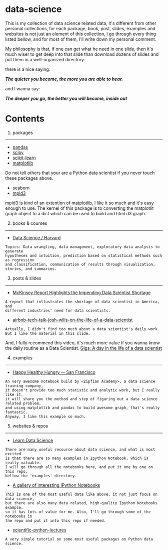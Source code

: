 # data-science
This is my collection of data science related data, it's different from other personal collections, for each package, book, post, slides, examples and websites is not just an element of this collection, I go through every thing listed bellow, and for most of them, I'll write down my personal comment.

My philosophy is that, if one can get what he need in one slide, then it's much wiser to get deep into that slide than download dozens of slides and put them in a well-organized directory.

there is a nice saying: 

***The quieter you become, the more you are able to hear.***

and I wanna say: 

***The deeper you go, the better you will become, inside out***




Contents
==

1. packages
---

- [pandas](pandas.pydata.org/)
- [scipy](www.scipy.org)
- [scikit-learn](scikit-learn.org)
- [matplotlib](matplotlib.org)

Do not tell others that your are a Python data scientist if you never touch these packages above.

- [seaborn](https://github.com/mwaskom/seaborn)
- [mpld3](http://mpld3.github.io/quickstart.html)

mpld3 is kind of an extention of matplotlib, I like it so much and it's easy enough to use. The kernel of this package is to converting the matplotlit graph object to a dict which can be used to build and html d3 graph.


2. books & courses
---

- [Data Science / Harvard](http://cs109.github.io/2014/pages/schedule.html)

```
Topics: Data wrangling, data management, exploratory data analysis to generate 
hypotheses and intuition, prediction based on statistical methods such as regression 
and classification, communication of results through visualization, stories, and summaries.
```

3. posts & slides
---

- [McKinsey Report Highlights the Impending Data Scientist Shortage](http://blog.pivotal.io/pivotal/news-2/mckinsey-report-highlights-the-impending-data-scientist-shortage)

```
A report that inllustrates the shortage of data scientist in America, and 
different industries' need for data scientists.
```

- [airbnb-tech-talk-josh-wills-on-the-life-of-a-data-scientist](http://www.slideshare.net/naseemh/airbnb-tech-talk-josh-wills-on-the-life-of-a-data-scientist)

```
Actually, I didn't find too much about a data scientist's daily work. 
But I like the material in this slide.
```

And, I fully recommend this video, it's much more value if you wanna know the daily routine as a Data Scientist. [Gigs: A day in the life of a data scientist](https://www.youtube.com/watch?v=EaptTxhh6sM)


4. examples
---

- [Happy Healthy Hungry -- San Francisco](http://nbviewer.ipython.org/github/Jay-Oh-eN/happy-healthy-hungry/blob/master/h3.ipynb)

```
An very awesome notebook build by <Zipfian Academy>, a data science training company, 
it doesn't provide too much statistic and analytic work, but I really like it, 
it will share you the method and step of figuring out a data science related problem, 
and using matplotlib and pandas to build awesome graph, that's really fantastic. 
Anyway, I like this example so much. 
```


5. websites & repos
---

- [Learn Data Science](http://nborwankar.github.io/LearnDataScience/)

```
There are many useful resource about data science, and what is most excited 
is that there are so many examples in Ipython Notebook, which is really valuable.
I will go through all the notebooks here, and put it one by one on this repo, 
bellow the 'examples' directory.
```
- [A gallery of interesting IPython Notebooks](https://github.com/ipython/ipython/wiki/A-gallery-of-interesting-IPython-Notebooks)

```
This is one of the most useful data like above, it not just focus on data science, 
but there are also many data related, high-quality Ipython Notebooks example,
so it has lots of value for me. Also, I'll go through some of the notebooks in 
the repo and put it into this repo if needed.
```

- [scientific-python-lectures](https://github.com/jrjohansson/scientific-python-lectures)

```
A very simple tutorial on some most useful packages on Python data science.
```


